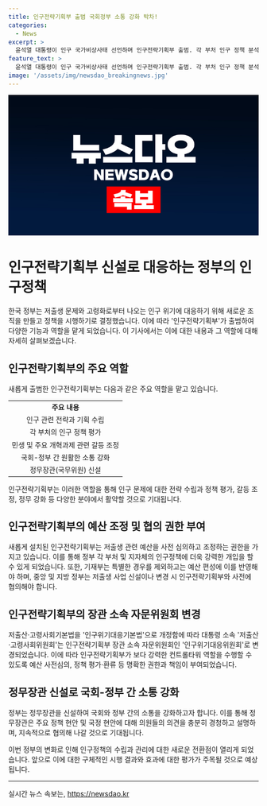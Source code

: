 ```yaml
---
title: 인구전략기획부 출범 국회정부 소통 강화 박차!
categories:
  - News
excerpt: >
  윤석열 대통령이 인구 국가비상사태 선언하며 인구전략기획부 출범. 각 부처 인구 정책 분석·평가 역할 강화, 저출생 관련 예산 사전 심의, 조정 등 새로운 정무장관 신설 등 정부조직 개편 방향 발표. 또한 저출산·고령사회기본법을 인구위기대응기본법으로 개정, 인구위기대응위원회 신설 계획. 대통령은 저출생 대책을 논의한 청사회의에서 발언. 부처 간 갈등 조정과 소통 강화를 위해 정무장관 신설 예정으로, 정부조직법 개정 법률안 발의 예정.
feature_text: >
  윤석열 대통령이 인구 국가비상사태 선언하며 인구전략기획부 출범. 각 부처 인구 정책 분석·평가 역할 강화, 저출생 관련 예산 사전 심의, 조정 등 새로운 정무장관 신설 등 정부조직 개편 방향 발표. 또한 저출산·고령사회기본법을 인구위기대응기본법으로 개정, 인구위기대응위원회 신설 계획. 대통령은 저출생 대책을 논의한 청사회의에서 발언. 부처 간 갈등 조정과 소통 강화를 위해 정무장관 신설 예정으로, 정부조직법 개정 법률안 발의 예정.
image: '/assets/img/newsdao_breakingnews.jpg'
---
```


<p><img src="/assets/img/newsdao_breakingnews.jpg" alt="firstkoreanews 속보" /></p>

<h1>인구전략기획부 신설로 대응하는 정부의 인구정책</h1>

<p data-ke-size="size16">한국 정부는 저출생 문제와 고령화로부터 나오는 인구 위기에 대응하기 위해 새로운 조직을 만들고 정책을 시행하기로 결정했습니다. 이에 따라 '인구전략기획부'가 출범하여 다양한 기능과 역할을 맡게 되었습니다. 이 기사에서는 이에 대한 내용과 그 역할에 대해 자세히 살펴보겠습니다.</p>

<h2 data-ke-size="size26">인구전략기획부의 주요 역할</h2>

<p>새롭게 출범한 인구전략기획부는 다음과 같은 주요 역할을 맡고 있습니다.</p>

<table>
  <tr>
    <td style="text-align: center; height: 17px;"><b>주요 내용</b></td>
  </tr>
  <tr>
    <td style="text-align: center; height: 17px;">인구 관련 전략과 기획 수립</td>
  </tr>
  <tr>
    <td style="text-align: center; height: 17px;">각 부처의 인구 정책 평가</td>
  </tr>
  <tr>
    <td style="text-align: center; height: 17px;">민생 및 주요 개혁과제 관련 갈등 조정</td>
  </tr>
  <tr>
    <td style="text-align: center; height: 17px;">국회-정부 간 원활한 소통 강화</td>
  </tr>
  <tr>
    <td style="text-align: center; height: 17px;">정무장관(국무위원) 신설</td>
  </tr>
</table>

<p data-ke-size="size16">인구전략기획부는 이러한 역할을 통해 인구 문제에 대한 전략 수립과 정책 평가, 갈등 조정, 정무 강화 등 다양한 분야에서 활약할 것으로 기대됩니다.</p>

<h2 data-ke-size="size26">인구전략기획부의 예산 조정 및 협의 권한 부여</h2>

<p>새롭게 설치된 인구전략기획부는 저출생 관련 예산을 사전 심의하고 조정하는 권한을 가지고 있습니다. 이를 통해 정부 각 부처 및 지자체의 인구정책에 더욱 강력한 개입을 할 수 있게 되었습니다. 또한, 기재부는 특별한 경우를 제외하고는 예산 편성에 이를 반영해야 하며, 중앙 및 지방 정부는 저출생 사업 신설이나 변경 시 인구전략기획부와 사전에 협의해야 합니다.</p>

<h2 data-ke-size="size26">인구전략기획부의 장관 소속 자문위원회 변경</h2>

<p>저출산·고령사회기본법을 '인구위기대응기본법'으로 개정함에 따라 대통령 소속 '저출산·고령사회위원회'는 인구전략기획부 장관 소속 자문위원회인 '인구위기대응위원회'로 변경되었습니다. 이에 따라 인구전략기획부가 보다 강력한 컨트롤타워 역할을 수행할 수 있도록 예산 사전심의, 정책 평가·환류 등 명확한 권한과 책임이 부여되었습니다.</p>

<h2 data-ke-size="size26">정무장관 신설로 국회-정부 간 소통 강화</h2>

<p>정부는 정무장관을 신설하여 국회와 정부 간의 소통을 강화하고자 합니다. 이를 통해 정무장관은 주요 정책 현안 및 국정 현안에 대해 의원들의 의견을 충분히 경청하고 설명하며, 지속적으로 협의해 나갈 것으로 기대됩니다.</p>

<p data-ke-size="size16">이번 정부의 변화로 인해 인구정책의 수립과 관리에 대한 새로운 전환점이 열리게 되었습니다. 앞으로 이에 대한 구체적인 시행 결과와 효과에 대한 평가가 주목될 것으로 예상됩니다.</p>

<hr>

<p data-ke-size="size16"></p>
실시간 뉴스 속보는, <a href="https://newsdao.kr" rel="dofollow">https://newsdao.kr</a>


